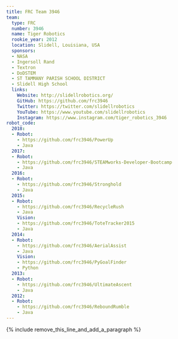 ```yaml
---
title: FRC Team 3946
team:
  type: FRC
  number: 3946
  name: Tiger Robotics
  rookie_year: 2012
  location: Slidell, Louisiana, USA
  sponsors:
  - NASA
  - Ingersoll Rand
  - Textron
  - DoDSTEM
  - ST TAMMANY PARISH SCHOOL DISTRICT
  - Slidell High School
  links:
    Website: http://slidellrobotics.org/
    GitHub: https://github.com/frc3946
    Twitter: https://twitter.com/slidellrobotics
    YouTube: https://www.youtube.com/slidellrobotics
    Instagram: https://www.instagram.com/tiger_robotics_3946
robot_code:
  2018:
  - Robot:
    - https://github.com/frc3946/PowerUp
    - Java
  2017:
  - Robot:
    - https://github.com/frc3946/STEAMworks-Developer-Bootcamp
    - Java
  2016:
  - Robot:
    - https://github.com/frc3946/Stronghold
    - Java
  2015:
  - Robot:
    - https://github.com/frc3946/RecycleRush
    - Java
    Vision:
    - https://github.com/frc3946/ToteTracker2015
    - Java
  2014:
  - Robot:
    - https://github.com/frc3946/AerialAssist
    - Java
    Vision:
    - https://github.com/frc3946/PyGoalFinder
    - Python
  2013:
  - Robot:
    - https://github.com/frc3946/UltimateAscent
    - Java
  2012:
  - Robot:
    - https://github.com/frc3946/ReboundRumble
    - Java
---
```


{% include remove_this_line_and_add_a_paragraph %}